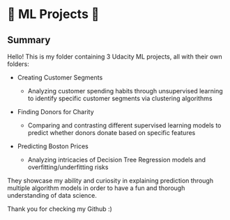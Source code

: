 # 🤖 ML Projects 🤖

## Summary

Hello! This is my folder containing 3 Udacity ML projects, all with their own folders:
- Creating Customer Segments
  - Analyzing customer spending habits through unsupervised learning to identify specific customer segments via clustering algorithms

- Finding Donors for Charity
  - Comparing and contrasting different supervised learning models to predict whether donors donate based on specific features

- Predicting Boston Prices
  - Analyzing intricacies of Decision Tree Regression models and overfitting/underfitting risks


They showcase my ability and curiosity in explaining prediction through multiple algorithm models in order to have a fun and thorough understanding of data science.

Thank you for checking my Github :)
